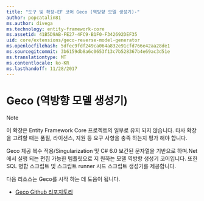 ```yaml
---
title: "도구 및 확장-EF 코어 Geco (역방향 모델 생성기)-"
author: popcatalin81
ms.author: divega
ms.technology: entity-framework-core
ms.assetid: 41B5D9AB-FE27-4FC9-B1F0-F342692DEF35
uid: core/extensions/geco-reverse-model-generator
ms.openlocfilehash: 5dfec9fdf249ca064a832e91cfd766e42aa28de1
ms.sourcegitcommit: 3b6159db8a6c0653f13c7b528367b4e69ac3d51e
ms.translationtype: MT
ms.contentlocale: ko-KR
ms.lasthandoff: 11/28/2017
---
```

# <a name="geco-reverse-model-generator"></a>Geco (역방향 모델 생성기)

> [!NOTE]  
> 이 확장은 Entity Framework Core 프로젝트의 일부로 유지 되지 않습니다. 타사 확장을 고려할 때는 품질, 라이선스, 지원 등 요구 사항을 충족 하는지 평가 해야 합니다.

Geco 제공 복수 적용/Singularization 및 C# 6.0 보간된 문자열을 기반으로 하며.Net에서 실행 되는 편집 가능한 템플릿으로 지 원하는 모델 역방향 생성기 코어입니다. 또한 SQL 병합 스크립트 및 스크립트 runner 시드 스크립트 생성기를 제공합니다.

다음 리소스는 Geco를 시작 하는 데 도움이 됩니다.
* [Geco Github 리포지토리](https://github.com/iQuarc/Geco)
